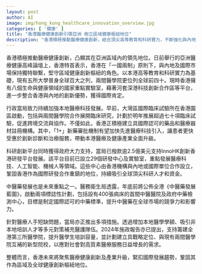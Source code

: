 ```yaml
---
layout: post
author: AI
image: img/hong_kong_healthcare_innovation_overview.jpg
categories: [ '健康' ]
title: "香港醫療健康創新引領亞洲 樹立區域健康樞紐地位"
description: "香港積極推動醫療健康創新，結合頂尖高等教育和科研實力，不斷強化與內地及國際市場聯繫。新藥審批機制、跨境臨床試驗、InnoHK研發平台及中醫藥規劃等多項舉措，鞏固香港作為國際研發重鎮。同時，持續應對醫療人手短缺，未來聚焦創新與產業升級，加速邁向全球健康創新樞紐。"
---
```

香港積極推動醫療健康創新，凸顯其在亞洲區域內的領先地位。日前舉行的亞洲醫療健康高峰論壇上，香港特首表示，香港在「一國兩制」原則下，與內地及國際市場保持獨特聯繫，堅守區域健康創新樞紐的角色。以本港高等教育和科研實力為基礎，現有五所大學晉身全球百大之列，兩間醫學院更位列全球前四十。現時香港擁有八個生命與健康領域的國家重點實驗室，藉著河套深港科技創新合作區等平台，進一步整合香港與內地的創新優勢，獲得國際肯定。

行政當局致力持續加強本地醫療科技發展。早前，大灣區國際臨床試驗所在香港園區啟動，包括與兩間醫學院合作展開臨床研究，計劃於明年推展超過七十項臨床試驗，促進跨境交流與協作。不僅如此，香港正積極建立具國際認可的藥品和醫療器材註冊機構。其中，「1+」新藥審批機制有望加快先進醫療科技引入，讓患者更快受惠於創新診斷和治療服務，帶動本港醫療及健康產業全面升級。

科研創新平台同時獲得政府大力支持，當局已撥款逾2.5億美元支持InnoHK創新香港研發平台發展。該平台目前已設立29個研發中心及實驗室，重點發展醫療科技、人工智能、機械人等領域。這些中心由香港機構與內地或國際單位合作設立，鞏固香港作為國際研發合作重鎮的地位，持續吸引全球頂尖科研人才和資金。

中醫藥發展也是未來重點之一。醫務衛生局透露，年底前將公佈全港《中醫藥發展藍圖》，啟動兩項標誌性計劃，包括設有400張病床的首間中醫醫院及政府中藥檢測中心，目標是制定國際認可的中藥標準，提升中醫藥在全球市場的競爭力和影響力。

針對醫療人手短缺問題，當局亦正推出多項措施。透過增加本地醫學學額、吸引非本地培訓人才等多元對策補充醫護隊伍。2024年施政報告亦已提出，支持籌建全港第三所醫學院，提升醫學生培訓容量，並計劃建立具戰略定位、與現有兩間醫學院互補的新型院校，以應對社會對高質素醫療服務日益增長的需求。

整體而言，香港未來將聚焦醫療健康創新及產業升級，緊扣國際發展趨勢，鞏固其作為區域及全球健康創新樞紐地位。